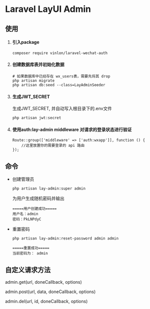 # Laravel LayUI Admin

## 使用

1. #### 引入package 

    ```shell script
    composer require vinlon/laravel-wechat-auth
    ```
4. #### 创建数据库表并初始化数据

    ```
    # 如果数据库中已经存在 wx_users表，需要先将其 drop
    php artisan migrate
    php artisan db:seed --class=LayAdminSeeder
    ```
   
5. #### 生成JWT_SECRET

    生成JWT_SECRET, 并自动写入根目录下的.env文件
    
    ```
    php artisan jwt:secret
    ```

7. #### 使用auth:lay-admin middleware 对请求的登录状态进行验证

    ```
    Route::group(['middleware' => ['auth:wxapp']], function () {
        //这里放置你的需要登录的 api 路由
    });
    ```


## 命令

- 创建管理员

    ```
    php artisan lay-admin:super admin
    ```

    为用户生成随机密码并输出

    ```
    =====用户创建成功=====
    用户名：admin
    密码：PkLNPdyC
    ```

- 重置密码

    ```
    php artisan lay-admin:reset-password admin admin
    ```

    ```
    =====重置成功=====
    当前密码为： admin
    ```

 


## 自定义请求方法 

admin.get(url, doneCallback, options)

admin.post(url, data, doneCallback, options)

admin.del(url, id, doneCallback, options)






